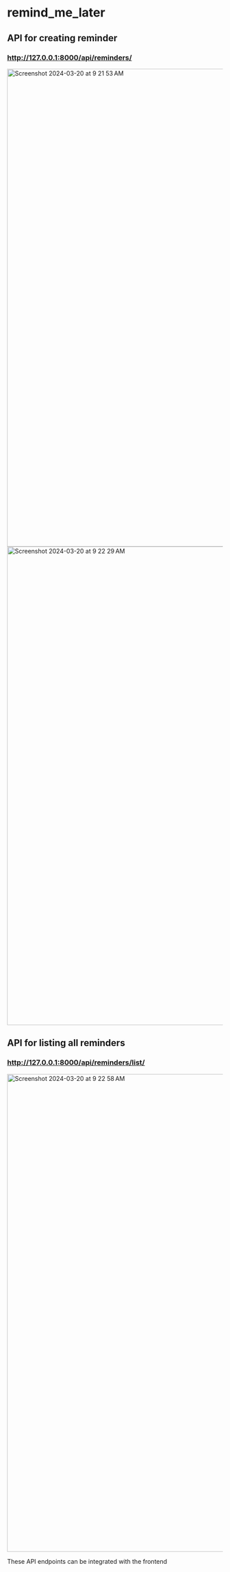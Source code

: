 # remind_me_later
## API for creating reminder
### http://127.0.0.1:8000/api/reminders/
<img width="1113" alt="Screenshot 2024-03-20 at 9 21 53 AM" src="https://github.com/cyrilckurian/remind_me_later/assets/74858827/61c3ff01-a71e-4e4d-b67d-b067a9ab67c7">
<img width="1115" alt="Screenshot 2024-03-20 at 9 22 29 AM" src="https://github.com/cyrilckurian/remind_me_later/assets/74858827/75f83e73-5071-4361-90e3-78dba09792be">

## API for listing all reminders
### http://127.0.0.1:8000/api/reminders/list/
<img width="1113" alt="Screenshot 2024-03-20 at 9 22 58 AM" src="https://github.com/cyrilckurian/remind_me_later/assets/74858827/ced85608-2217-48f9-b273-b9630a9d9226">

These API endpoints can be integrated with the frontend
